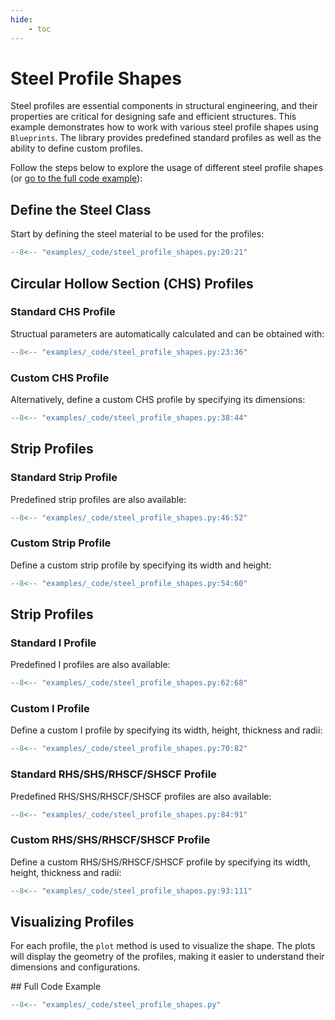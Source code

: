 ```yaml
---
hide:
    - toc
---
```

# Steel Profile Shapes

Steel profiles are essential components in structural engineering, and their properties are critical for designing safe and efficient structures. This example demonstrates how to work with various steel profile shapes using `Blueprints`. The library provides predefined standard profiles as well as the ability to define custom profiles.

Follow the steps below to explore the usage of different steel profile shapes (or [go to the full code example](#full-code-example)):

## Define the Steel Class

Start by defining the steel material to be used for the profiles:

```python
--8<-- "examples/_code/steel_profile_shapes.py:20:21"
```

## Circular Hollow Section (CHS) Profiles

### Standard CHS Profile

Structual parameters are automatically calculated and can be obtained with:

```python
--8<-- "examples/_code/steel_profile_shapes.py:23:36"
```

### Custom CHS Profile

Alternatively, define a custom CHS profile by specifying its dimensions:

```python
--8<-- "examples/_code/steel_profile_shapes.py:38:44"
```

## Strip Profiles

### Standard Strip Profile

Predefined strip profiles are also available:

```python
--8<-- "examples/_code/steel_profile_shapes.py:46:52"
```

### Custom Strip Profile

Define a custom strip profile by specifying its width and height:

```python
--8<-- "examples/_code/steel_profile_shapes.py:54:60"
```

## Strip Profiles

### Standard I Profile

Predefined I profiles are also available:

```python
--8<-- "examples/_code/steel_profile_shapes.py:62:68"
```

### Custom I Profile

Define a custom I profile by specifying its width, height, thickness and radii:

```python
--8<-- "examples/_code/steel_profile_shapes.py:70:82"
```

### Standard RHS/SHS/RHSCF/SHSCF Profile

Predefined RHS/SHS/RHSCF/SHSCF profiles are also available:

```python
--8<-- "examples/_code/steel_profile_shapes.py:84:91"
```

### Custom RHS/SHS/RHSCF/SHSCF Profile

Define a custom RHS/SHS/RHSCF/SHSCF profile by specifying its width, height, thickness and radii:

```python
--8<-- "examples/_code/steel_profile_shapes.py:93:111"
```

## Visualizing Profiles

For each profile, the `plot` method is used to visualize the shape. The plots will display the geometry of the profiles, making it easier to understand their dimensions and configurations.

<a name="full-code-example">
## Full Code Example

```python
--8<-- "examples/_code/steel_profile_shapes.py"
```
</a>